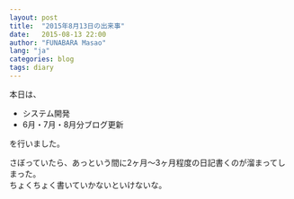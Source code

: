 ```yaml
---
layout: post
title:  "2015年8月13日の出来事"
date:   2015-08-13 22:00
author: "FUNABARA Masao"
lang: "ja"
categories: blog
tags: diary
---
```


本日は、

* システム開発
* 6月・7月・8月分ブログ更新

を行いました。

さぼっていたら、あっという間に2ヶ月～3ヶ月程度の日記書くのが溜まってしまった。  
ちょくちょく書いていかないといけないな。
